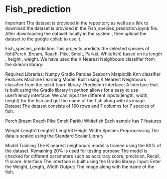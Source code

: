 # Fish_prediction
Important
The dataset is provided in the repository as well as a link to download the dataset is provided in the Fish_species_prediction.ipynb file. After downloading the dataset locally in the system , then upload the dataset to the google collab to use it.

Fish_species_prediction
This projects predicts the selected species of fish(Perch ,Bream, Roach, Pike, Smelt, Parkki, Whitefish) based on its length , height , weight. We have used the K Nearest Neighbours classifier from the sklearn library.

Required Libraries:
Numpy
Gradio
Pandas
Seaborn
Matplotlib
Knn classifier
Features
Machine Learning Model: Built using K Nearest Neighbours classifier from the scikit-learn library.
Prediction Interface: A Interface that is built using the Gradio library in python allows for a easy to use userfriendly interface. We can input the different inputs(length, width, height) for the fish and get the name of the fish along with its image.
Dataset
The dataset consists of 160 rows and 7 columns for 7 species of fish.

Perch
Bream
Roach
Pike
Smelt
Parkki
Whitefish
Each sample has 7 features

Weight
Length1
Length2
Length3
Height
Width
Species
Preprocessing
The data is scaled using the Standard Scalar Library

Model Training
The K nearest neighbours model is trained using the 80% of the dataset.
Remaining 20% is used for testing purpose
The model is checked for different parameters such as accuracy score, precision, Recall, f1 score.
Interface
The interface is built using the Gradio library. Input: Enter the Weight, Length, Width Output: The image along with the name of the fish.

